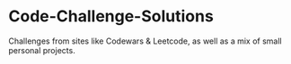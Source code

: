 # Code-Challenge-Solutions
Challenges from sites like Codewars &amp; Leetcode, as well as a mix of small personal projects.


